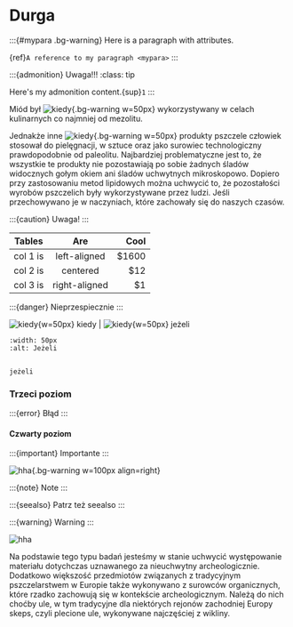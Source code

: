# Durga

:::{#mypara .bg-warning}
Here is a paragraph with attributes.

{ref}`A reference to my paragraph <mypara>`
:::

:::{admonition} Uwaga!!!
:class: tip

Here's my admonition content.{sup}`1`
:::


Miód był ![kiedy](kiedy.jpg){.bg-warning w=50px} wykorzystywany w celach kulinarnych co najmniej od mezolitu. 

Jednakże inne ![kiedy](kiedy.jpg){.bg-warning w=50px} produkty pszczele człowiek stosował do pielęgnacji, w sztuce oraz jako surowiec technologiczny prawdopodobnie od paleolitu. Najbardziej problematyczne jest to, że wszystkie te produkty nie pozostawiają po sobie żadnych śladów widocznych gołym okiem ani śladów uchwytnych mikroskopowo. Dopiero przy zastosowaniu metod lipidowych można uchwycić to, że pozostałości wyrobów pszczelich były wykorzystywane przez ludzi. Jeśli przechowywano je w naczyniach, które zachowały się do naszych czasów.

:::{caution}
Uwaga!
:::

| Tables   |      Are      |  Cool |
|----------|:-------------:|------:|
| col 1 is |  left-aligned | $1600 |
| col 2 is |    centered   |   $12 |
| col 3 is | right-aligned |    $1 |

:::{danger}
Nieprzespiecznie
:::


![kiedy](kiedy.jpg){w=50px} kiedy | ![kiedy](jezeli.jpg){w=50px} jeżeli


```{figure} jezeli.jpg
:width: 50px
:alt: Jeżeli


jeżeli
```

### Trzeci poziom

:::{error}
Błąd
:::

#### Czwarty poziom

:::{important}
Importante
:::


![hha](hha.jpg){.bg-warning w=100px align=right}


:::{note}
Note
:::

:::{seealso}
Patrz też seealso
:::

:::{warning}
Warning
:::

![hha](hha.jpg)

Na podstawie tego typu badań jesteśmy w stanie uchwycić występowanie materiału dotychczas uznawanego za nieuchwytny archeologicznie. Dodatkowo większość przedmiotów związanych z tradycyjnym pszczelarstwem w Europie także wykonywano z surowców organicznych, które rzadko zachowują się w kontekście archeologicznym. Należą do nich choćby ule, w tym tradycyjne dla niektórych rejonów zachodniej Europy skeps, czyli plecione ule, wykonywane najczęściej z wikliny.